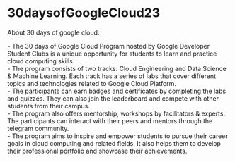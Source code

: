 # 30daysofGoogleCloud23
About 30 days of google cloud:
<p>
- The 30 days of Google Cloud Program hosted by Google Developer Student Clubs is a unique opportunity for students to learn and practice cloud computing skills. <br>
- The program consists of two tracks: Cloud Engineering and Data Science & Machine Learning. Each track has a series of labs that cover different topics and technologies related to Google Cloud Platform.<br>
- The participants can earn badges and certificates by completing the labs and quizzes. They can also join the leaderboard and compete with other students from their campus.<br>
- The program also offers mentorship, workshops by facilitators & experts. The participants can interact with their peers and mentors through the telegram community.<br>
- The program aims to inspire and empower students to pursue their career goals in cloud computing and related fields. It also helps them to develop their professional portfolio and showcase their achievements.
</p>

